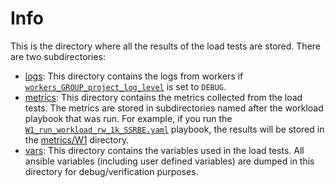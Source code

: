 # Info

This is the directory where all the results of the load tests are stored. There are two subdirectories:
- [logs](logs): This directory contains the logs from workers if [`workers_GROUP_project_log_level`](../group_vars/workers.yaml)
  is set to `DEBUG`.
- [metrics](metrics): This directory contains the metrics collected from the load tests. The metrics are stored in
  subdirectories named after the workload playbook that was run. For example, if you run the 
  [`W1_run_workload_rw_1k_SSRBE.yaml`](../W1_run_workload_rw_1k_SSRBEC.yaml) playbook, the results will be stored in the
  [metrics/W1]() directory.
- [vars](vars): This directory contains the variables used in the load tests. All ansible variables (including
  user defined variables) are dumped in this directory for debug/verification purposes.

